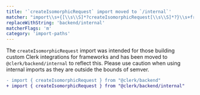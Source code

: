 ```yaml
---
title: '`createIsomorphicRequest` import moved to `/internal`'
matcher: "import\\s+{[\\s\\S]*?createIsomorphicRequest[\\s\\S]*?}\\s+from\\s+['\"]@clerk\/(backend)(?!\/internal)['\"]"
replaceWithString: 'backend/internal'
matcherFlags: 'm'
category: 'import-paths'
---
```


The `createIsomorphicRequest` import was intended for those building custom Clerk integrations for frameworks and has been moved to `@clerk/backend/internal` to reflect this. Please use caution when using internal imports as they are outside the bounds of semver.

```diff
- import { createIsomorphicRequest } from "@clerk/backend"
+ import { createIsomorphicRequest } from "@clerk/backend/internal"
```
